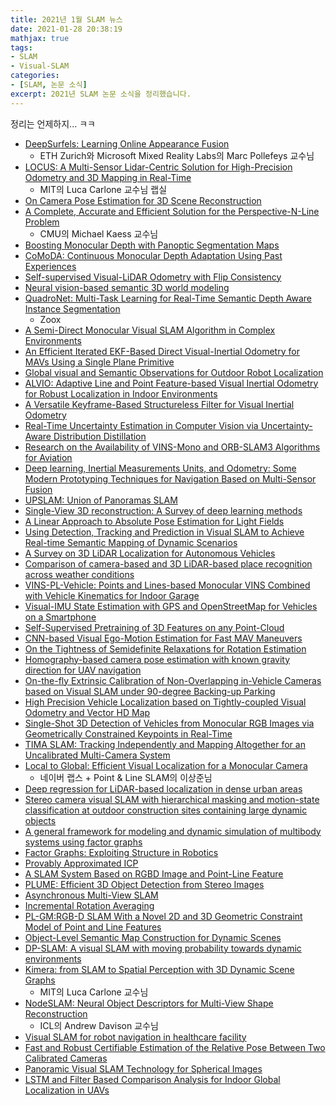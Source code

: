 ```yaml
---
title: 2021년 1월 SLAM 뉴스
date: 2021-01-28 20:38:19
mathjax: true
tags: 
- SLAM
- Visual-SLAM
categories: 
- [SLAM, 논문 소식]
excerpt: 2021년 SLAM 논문 소식을 정리했습니다.
---
```


정리는 언제하지... ㅋㅋ

- [DeepSurfels: Learning Online Appearance Fusion](https://arxiv.org/pdf/2012.14240.pdf)
  - ETH Zurich와 Microsoft Mixed Reality Labs의 Marc Pollefeys 교수님 
- [LOCUS: A Multi-Sensor Lidar-Centric Solution for High-Precision Odometry and 3D Mapping in Real-Time](https://ieeexplore.ieee.org/abstract/document/9293359/)
  - MIT의 Luca Carlone 교수님 랩실
- [On Camera Pose Estimation for 3D Scene Reconstruction](https://dl.acm.org/doi/abs/10.1145/3430984.3431038)
- [A Complete, Accurate and Efficient Solution for the Perspective-N-Line Problem](https://ieeexplore.ieee.org/abstract/document/9310278)
  - CMU의 Michael Kaess 교수님
- [Boosting Monocular Depth with Panoptic Segmentation Maps](https://openaccess.thecvf.com/content/WACV2021/papers/Saeedan_Boosting_Monocular_Depth_With_Panoptic_Segmentation_Maps_WACV_2021_paper.pdf)
- [CoMoDA: Continuous Monocular Depth Adaptation Using Past Experiences](https://openaccess.thecvf.com/content/WACV2021/papers/Kuznietsov_CoMoDA_Continuous_Monocular_Depth_Adaptation_Using_Past_Experiences_WACV_2021_paper.pdf)
- [Self-supervised Visual-LiDAR Odometry with Flip Consistency](https://openaccess.thecvf.com/content/WACV2021/papers/Li_Self-Supervised_Visual-LiDAR_Odometry_With_Flip_Consistency_WACV_2021_paper.pdf)
- [Neural vision-based semantic 3D world modeling](https://openaccess.thecvf.com/content/WACV2021W/AVV/papers/Papadopoulos_Neural_Vision-Based_Semantic_3D_World_Modeling_WACVW_2021_paper.pdf)
- [QuadroNet: Multi-Task Learning for Real-Time Semantic Depth Aware Instance Segmentation](https://openaccess.thecvf.com/content/WACV2021/papers/Goel_QuadroNet_Multi-Task_Learning_for_Real-Time_Semantic_Depth_Aware_Instance_Segmentation_WACV_2021_paper.pdf)
  - Zoox
- [A Semi-Direct Monocular Visual SLAM Algorithm in Complex Environments](https://link.springer.com/article/10.1007/s10846-020-01297-8)
- [An Efficient Iterated EKF-Based Direct Visual-Inertial Odometry for MAVs Using a Single Plane Primitive](https://ieeexplore.ieee.org/abstract/document/9309401)
- [Global visual and Semantic Observations for Outdoor Robot Localization](https://ieeexplore.ieee.org/abstract/document/9296251)
- [ALVIO: Adaptive Line and Point Feature-based Visual Inertial Odometry for Robust Localization in Indoor Environments](https://arxiv.org/pdf/2012.15008.pdf)
- [A Versatile Keyframe-Based Structureless Filter for Visual Inertial Odometry](https://arxiv.org/pdf/2012.15170.pdf)
- [Real-Time Uncertainty Estimation in Computer Vision via Uncertainty-Aware Distribution Distillation](https://openaccess.thecvf.com/content/WACV2021/papers/Shen_Real-Time_Uncertainty_Estimation_in_Computer_Vision_via_Uncertainty-Aware_Distribution_Distillation_WACV_2021_paper.pdf)
- [Research on the Availability of VINS-Mono and ORB-SLAM3 Algorithms for Aviation](https://www.researchgate.net/profile/Metin_Turan3/publication/347937332_Research_on_the_Availability_of_VINS-Mono_and_ORB-SLAM3_Algorithms_for_Aviation/links/5fe8d59e299bf140885031f7/Research-on-the-Availability-of-VINS-Mono-and-ORB-SLAM3-Algorithms-for-Aviation.pdf)
- [Deep learning, Inertial Measurements Units, and Odometry: Some Modern Prototyping Techniques for Navigation Based on Multi-Sensor Fusion](https://www.researchgate.net/profile/Martin_Brossard/publication/345988825_Deep_learning_Inertial_Measurements_Units_and_Odometry_Some_Modern_Prototyping_Techniques_for_Navigation_Based_on_Multi-Sensor_Fusion/links/5fc10070458515b79778a395/Deep-learning-Inertial-Measurements-Units-and-Odometry-Some-Modern-Prototyping-Techniques-for-Navigation-Based-on-Multi-Sensor-Fusion.pdf)
- [UPSLAM: Union of Panoramas SLAM](https://arxiv.org/pdf/2101.00585.pdf)
- [Single-View 3D reconstruction: A Survey of deep learning methods](https://www.sciencedirect.com/science/article/abs/pii/S0097849320301849)
- [A Linear Approach to Absolute Pose Estimation for Light Fields](http://users.ics.forth.gr/~lourakis/publ/2020_3dv.pdf)
- [Using Detection, Tracking and Prediction in Visual SLAM to Achieve Real-time Semantic Mapping of Dynamic Scenarios](https://ieeexplore.ieee.org/abstract/document/9304693)
- [A Survey on 3D LiDAR Localization for Autonomous Vehicles](https://ieeexplore.ieee.org/abstract/document/9304812)
- [Comparison of camera-based and 3D LiDAR-based place recognition across weather conditions](https://ieeexplore.ieee.org/abstract/document/9305429)
- [VINS-PL-Vehicle: Points and Lines-based Monocular VINS Combined with Vehicle Kinematics for Indoor Garage](https://ieeexplore.ieee.org/abstract/document/9304639)
- [Visual-IMU State Estimation with GPS and OpenStreetMap for Vehicles on a Smartphone](https://ieeexplore.ieee.org/abstract/document/9305386)
- [Self-Supervised Pretraining of 3D Features on any Point-Cloud](https://arxiv.org/pdf/2101.02691.pdf)
- [CNN-based Visual Ego-Motion Estimation for Fast MAV Maneuvers](https://arxiv.org/pdf/2101.01841.pdf)
- [On the Tightness of Semidefinite Relaxations for Rotation Estimation](https://arxiv.org/pdf/2101.02099.pdf)
- [Homography-based camera pose estimation with known gravity direction for UAV navigation](http://scis.scichina.com/en/2021/112204.pdf)
- [On-the-fly Extrinsic Calibration of Non-Overlapping in-Vehicle Cameras based on Visual SLAM under 90-degree Backing-up Parking](https://ieeexplore.ieee.org/abstract/document/9304530)
- [High Precision Vehicle Localization based on Tightly-coupled Visual Odometry and Vector HD Map](https://ieeexplore.ieee.org/abstract/document/9304659)
- [Single-Shot 3D Detection of Vehicles from Monocular RGB Images via Geometrically Constrained Keypoints in Real-Time](https://ieeexplore.ieee.org/abstract/document/9304847)
- [TIMA SLAM: Tracking Independently and Mapping Altogether for an Uncalibrated Multi-Camera System](https://www.mdpi.com/1424-8220/21/2/409/pdf)
- [Local to Global: Efficient Visual Localization for a Monocular Camera](https://openaccess.thecvf.com/content/WACV2021/papers/Lee_Local_to_Global_Efficient_Visual_Localization_for_a_Monocular_Camera_WACV_2021_paper.pdf)
  - 네이버 랩스 + Point & Line SLAM의 이상준님
- [Deep regression for LiDAR-based localization in dense urban areas](https://www.sciencedirect.com/science/article/abs/pii/S0924271620303518)
- [Stereo camera visual SLAM with hierarchical masking and motion-state classification at outdoor construction sites containing large dynamic objects](https://www.tandfonline.com/doi/abs/10.1080/01691864.2020.1869586)
- [A general framework for modeling and dynamic simulation of multibody systems using factor graphs](https://arxiv.org/pdf/2101.02874.pdf)
- [Factor Graphs: Exploiting Structure in Robotics](https://www.annualreviews.org/doi/abs/10.1146/annurev-control-061520-010504)
- [Provably Approximated ICP](https://arxiv.org/pdf/2101.03588.pdf)
- [A SLAM System Based on RGBD Image and Point-Line Feature](https://ieeexplore.ieee.org/stamp/stamp.jsp?arnumber=9316224)
- [PLUME: Efficient 3D Object Detection from Stereo Images](https://arxiv.org/pdf/2101.06594.pdf)
- [Asynchronous Multi-View SLAM](https://arxiv.org/pdf/2101.06562.pdf)
- [Incremental Rotation Averaging](https://link.springer.com/article/10.1007/s11263-020-01427-7)
- [PL-GM:RGB-D SLAM With a Novel 2D and 3D Geometric Constraint Model of Point and Line Features](https://ieeexplore.ieee.org/stamp/stamp.jsp?arnumber=9316710)
- [Object-Level Semantic Map Construction for Dynamic Scenes](https://www.mdpi.com/2076-3417/11/2/645/pdf)
- [DP-SLAM: A visual SLAM with moving probability towards dynamic environments](https://www.researchgate.net/profile/Zonghai_Chen/publication/348256049_DP-SLAM_A_visual_SLAM_with_moving_probability_towards_dynamic_environments/links/5fff9c3845851553a0418106/DP-SLAM-A-visual-SLAM-with-moving-probability-towards-dynamic-environments.pdf)
- [Kimera: from SLAM to Spatial Perception with 3D Dynamic Scene Graphs](https://arxiv.org/abs/2101.06894)
  - MIT의 Luca Carlone 교수님
- [NodeSLAM: Neural Object Descriptors for Multi-View Shape Reconstruction](https://ieeexplore.ieee.org/abstract/document/9320317)
  - ICL의 Andrew Davison 교수님 
- [Visual SLAM for robot navigation in healthcare facility](https://www.sciencedirect.com/science/article/pii/S0031320321000091)
- [Fast and Robust Certifiable Estimation of the Relative Pose Between Two Calibrated Cameras](https://arxiv.org/pdf/2101.08524.pdf)
- [Panoramic Visual SLAM Technology for Spherical Images](https://www.mdpi.com/1424-8220/21/3/705/pdf)
- [LSTM and Filter Based Comparison Analysis for Indoor Global Localization in UAVs](https://ieeexplore.ieee.org/stamp/stamp.jsp?arnumber=9316698)
